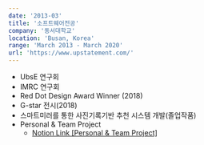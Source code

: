 ```yaml
---
date: '2013-03'
title: '소프트웨어전공'
company: '동서대학교'
location: 'Busan, Korea'
range: 'March 2013 - March 2020'
url: 'https://www.upstatement.com/'
---
```


- UbsE 연구회
- IMRC 연구회
- Red Dot Design Award Winner (2018)
- G-star 전시(2018)
- 스마트미러를 통한 사진기록기반 추천 시스템 개발(졸업작품)
- Personal & Team Project
  - <a href="https://leehoseop.notion.site/1167c42de3c7438c9d8581018e46cf32?v=02e706d984f5492384786b9acf59dc08" target="_blank">Notion Link [Personal & Team Project]</a>
